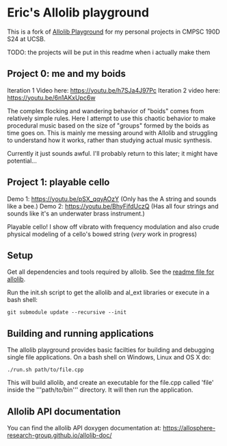 # Eric's Allolib playground

This is a fork of [Allolib Playground](https://github.com/AlloSphere-Research-Group/allolib_playground) for my personal projects in CMPSC 190D S24 at UCSB. 

TODO: the projects will be put in this readme when i actually make them

## Project 0: me and my boids
Iteration 1 Video here: https://youtu.be/h7SJa4J97Pc
Iteration 2 video here: https://youtu.be/6n1AKxUpc6w

The complex flocking and wandering behavior of "boids" comes from relatively simple rules. Here I attempt to use this chaotic behavior to make procedural music based on the size of "groups" formed by the boids as time goes on. This is mainly me messing around with Allolib and struggling to understand how it works, rather than studying actual music synthesis. 

Currently it just sounds awful. I'll probably return to this later; it might have potential...


## Project 1: playable cello
Demo 1: https://youtu.be/pSX_qqyAOzY (Only has the A string and sounds like a bee.)
Demo 2: https://youtu.be/BhyFifdUczQ (Has all four strings and sounds like it's an underwater brass instrument.)

Playable cello! I show off vibrato with frequency modulation and also crude physical modeling of a cello's bowed string (*very* work in progress)

## Setup

Get all dependencies and tools required by allolib. See the [readme file for allolib](https://github.com/AlloSphere-Research-Group/allolib/blob/master/readme.md).

Run the init.sh script to get the allolib and al_ext libraries or execute in
a bash shell:

    git submodule update --recursive --init

## Building and running applications

The allolib playground provides basic facilties for building and debugging 
single file applications. On a bash shell on Windows, Linux and OS X do:

    ./run.sh path/to/file.cpp

This will build allolib, and create an executable for the file.cpp called 'file' inside the '''path/to/bin''' directory. It will then run the application.

## Allolib API documentation

You can find the allolib API doxygen documentation at: https://allosphere-research-group.github.io/allolib-doc/

